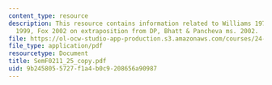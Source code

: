 ```yaml
---
content_type: resource
description: This resource contains information related to Williams 1974, Fox & Nissenbaum
  1999, Fox 2002 on extraposition from DP, Bhatt & Pancheva ms. 2002.
file: https://ol-ocw-studio-app-production.s3.amazonaws.com/courses/24-979-topics-in-semantics-fall-2002/9b2458055727f1a4b0c9208656a90987_SemF0211_25_copy.pdf
file_type: application/pdf
resourcetype: Document
title: SemF0211_25_copy.pdf
uid: 9b245805-5727-f1a4-b0c9-208656a90987
---
```

